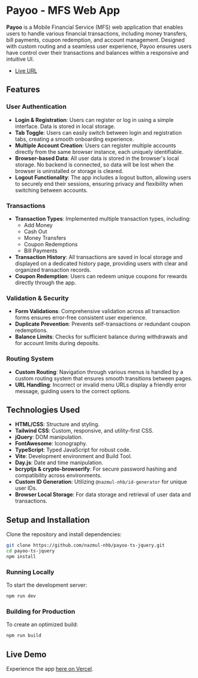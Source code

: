 # Payoo - MFS Web App

**Payoo** is a Mobile Financial Service (MFS) web application that enables users to handle various financial transactions, including money transfers, bill payments, coupon redemption, and account management. Designed with custom routing and a seamless user experience, Payoo ensures users have control over their transactions and balances within a responsive and intuitive UI.

- [Live URL](https://payoo-nhb.vercel.app/)

## Features

### User Authentication

- **Login & Registration**: Users can register or log in using a simple interface. Data is stored in local storage.
- **Tab Toggle**: Users can easily switch between login and registration tabs, creating a smooth onboarding experience.
- **Multiple Account Creation**: Users can register multiple accounts directly from the same browser instance, each uniquely identifiable.
- **Browser-based Data**: All user data is stored in the browser's local storage. No backend is connected, so data will be lost when the browser is uninstalled or storage is cleared.
- **Logout Functionality**: The app includes a logout button, allowing users to securely end their sessions, ensuring privacy and flexibility when switching between accounts.

### Transactions

- **Transaction Types**: Implemented multiple transaction types, including:
  - Add Money
  - Cash Out
  - Money Transfers
  - Coupon Redemptions
  - Bill Payments
- **Transaction History**: All transactions are saved in local storage and displayed on a dedicated history page, providing users with clear and organized transaction records.
- **Coupon Redemption**: Users can redeem unique coupons for rewards directly through the app.

### Validation & Security

- **Form Validations**: Comprehensive validation across all transaction forms ensures error-free consistent user experience.
- **Duplicate Prevention**: Prevents self-transactions or redundant coupon redemptions.
- **Balance Limits**: Checks for sufficient balance during withdrawals and for account limits during deposits.

### Routing System

- **Custom Routing**: Navigation through various menus is handled by a custom routing system that ensures smooth transitions between pages.
- **URL Handling**: Incorrect or invalid menu URLs display a friendly error message, guiding users to the correct options.

## Technologies Used

- **HTML/CSS**: Structure and styling.
- **Tailwind CSS**: Custom, responsive, and utility-first CSS.
- **jQuery**: DOM manipulation.
- **FontAwesome**: Iconography.
- **TypeScript**: Typed JavaScript for robust code.
- **Vite**: Development environment and Build Tool.
- **Day.js**: Date and time manipulation.
- **bcryptjs & crypto-browserify**: For secure password hashing and compatibility across environments.
- **Custom ID Generation**: Utilizing `@nazmul-nhb/id-generator` for unique user IDs.
- **Browser Local Storage**: For data storage and retrieval of user data and transactions.

## Setup and Installation

Clone the repository and install dependencies:

```bash
git clone https://github.com/nazmul-nhb/payoo-ts-jquery.git
cd payoo-ts-jquery
npm install
```

### Running Locally

To start the development server:

```bash
npm run dev
```

### Building for Production

To create an optimized build:

```bash
npm run build
```

## Live Demo

Experience the app [here on Vercel](https://payoo-nhb.vercel.app/).
